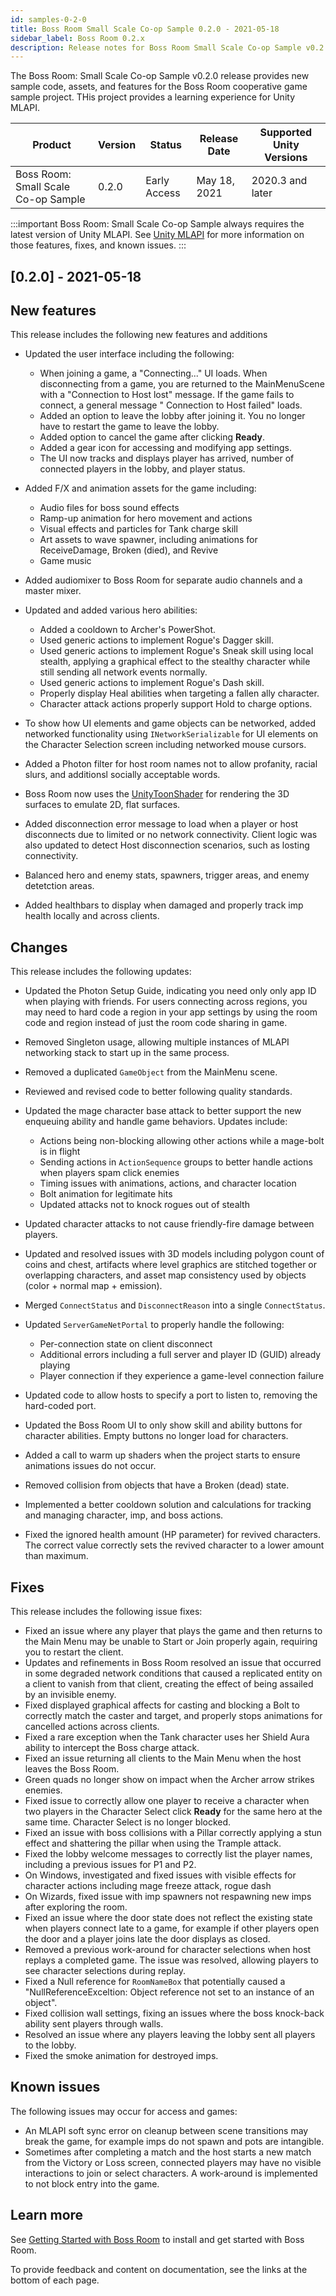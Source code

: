 ```yaml
---
id: samples-0-2-0
title: Boss Room Small Scale Co-op Sample 0.2.0 - 2021-05-18
sidebar_label: Boss Room 0.2.x
description: Release notes for Boss Room Small Scale Co-op Sample v0.2.0, the first release of the Boss Room sample project for Unity MLAPI.
---
```


The Boss Room: Small Scale Co-op Sample v0.2.0 release provides new sample code, assets, and features for the Boss Room cooperative game sample project. THis project provides a learning experience for Unity MLAPI.

| Product | Version | Status | Release Date | Supported Unity Versions |
| -- | -- | -- | -- | -- |
| Boss Room: Small Scale Co-op Sample | 0.2.0 | Early Access | May 18, 2021 | 2020.3 and later |

:::important
Boss Room: Small Scale Co-op Sample always requires the latest version of Unity MLAPI. See [Unity MLAPI](../index.md) for more information on those features, fixes, and known issues.
:::

## [0.2.0] - 2021-05-18

## New features

This release includes the following new features and additions

* Updated the user interface including the following:

  * When joining a game, a "Connecting..." UI loads. When disconnecting from a game, you are returned to the MainMenuScene with a "Connection to Host lost" message. If the game fails to connect, a general message " Connection to Host failed" loads. <!-- GOMPS-5, GOMPS-114 -->
  * Added an option to leave the lobby after joining it. You no longer have to restart the game to leave the lobby. <!-- GOMPS-375 -->
  * Added option to cancel the game after clicking **Ready**. <!-- GOMPS-293 -->
  * Added a gear icon for accessing and modifying app settings. <!-- GOMPS-421 -->
  * The UI now tracks and displays player has arrived, number of connected players in the lobby, and player status. <!-- GOMPS-292 GOMPS-351 -->

* Added F/X and animation assets for the game including:

  * Audio files for boss sound effects <!--  GOMPS-110 -->
  * Ramp-up animation for hero movement and actions <!-- GOMPS-122 GOMPS-472-->
  * Visual effects and particles for Tank charge skill <!-- GOMPS-237 GOMPS-238 -->
  * Art assets to wave spawner, including animations for ReceiveDamage, Broken (died), and Revive <!-- GOMPS-123 -->
  * Game music <!-- GOMPS-128 -->

* Added audiomixer to Boss Room for separate audio channels and a master mixer. <!-- GOMPS-352 -->

* Updated and added various hero abilities:

  * Added a cooldown to Archer's PowerShot. <!-- GOMPS-483 -->
  * Used generic actions to implement Rogue's Dagger skill. <!--  GOMPS-16 -->
  * Used generic actions to implement Rogue's Sneak skill using local stealth, applying a graphical effect to the stealthy character while still sending all network events normally. <!--  GOMPS-64 -->
  * Used generic actions to implement Rogue's Dash skill. <!--  GOMPS-65 -->
  * Properly display Heal abilities when targeting a fallen ally character. <!-- GOMPS-454 -->
  * Character attack actions properly support Hold to charge options. <!-- GOMPS-455 -->

* To show how UI elements and game objects can be networked, added networked functionality using `INetworkSerializable` for UI elements on the Character Selection screen including networked mouse cursors. <!-- GOMPS-174 GOMPS-201 -->
* Added a Photon filter for host room names not to allow profanity, racial slurs, and additionsl socially acceptable words. <!-- GOMPS-433 -->
* Boss Room now uses the [UnityToonShader](https://github.com/IronWarrior/UnityToonShader) for rendering the 3D surfaces to emulate 2D, flat surfaces. <!-- GOMPS-442 -->
* Added disconnection error message to load when a player or host disconnects due to limited or no network connectivity. Client logic was also updated to detect Host disconnection scenarios, such as losting connectivity. <!-- GOMPS-448 GOMPS-470 -->
* Balanced hero and enemy stats, spawners, trigger areas, and enemy detetction areas. <!-- GOMPS-249, 251 -->
* Added healthbars to display when damaged and properly track imp health locally and across clients. <!-- GOMPS-450 -->

## Changes

This release includes the following updates:

* Updated the Photon Setup Guide, indicating you need only only app ID when playing with friends. For users connecting across regions, you may need to hard code a region in your app settings by using the room code and region instead of just the room code sharing in game. <!-- GOMPS-88 -->
* Removed Singleton usage, allowing multiple instances of MLAPI networking stack to start up in the same process. 
* Removed a duplicated `GameObject` from the MainMenu scene. <!-- GOMPS-474 -->
* Reviewed and revised code to better following quality standards. <!-- GOMPS-203, GOMPS-218, GOMPS-223 -->
* Updated the mage character base attack to better support the new enqueuing ability and handle game behaviors. Updates include:<!-- https://github.com/Unity-Technologies/com.unity.multiplayer.samples.coop/pull/60 GOMPS-228 GOMPS-379 GOMPS-417 -->

  * Actions being non-blocking allowing other actions while a mage-bolt is in flight
  * Sending actions in `ActionSequence` groups to better handle actions when players spam click enemies
  * Timing issues with animations, actions, and character location
  * Bolt animation for legitimate hits
  * Updated attacks not to knock rogues out of stealth <!-- GOMPS-423 -->

* Updated character attacks to not cause friendly-fire damage between players. <!-- GOMPS-299 -->
* Updated and resolved issues with 3D models including polygon count of coins and chest, artifacts where level graphics are stitched together or overlapping characters, and asset map consistency used by objects (color + normal map + emission). <!-- GOMPS-342 GOMPS-462 GOMPS-524 -->
* Merged `ConnectStatus` and `DisconnectReason` into a single `ConnectStatus`. <!-- GOMPS-470 -->
* Updated `ServerGameNetPortal` to properly handle the following:<!-- GOMPS-470 -->

  * Per-connection state on client disconnect
  * Additional errors including a full server and player ID (GUID) already playing
  * Player connection if they experience a game-level connection failure

* Updated code to allow hosts to specify a port to listen to, removing the hard-coded port. <!-- GOMPS-270 -->
* Updated the Boss Room UI to only show skill and ability buttons for character abilities. Empty buttons no longer load for characters. <!-- GOMPS-356 -->
* Added a call to warm up shaders when the project starts to ensure animations issues do not occur. <!-- GOMPS-367 -->
* Removed collision from objects that have a Broken (dead) state. <!-- GOMPS-461 -->
* Implemented a better cooldown solution and calculations for tracking and managing character, imp, and boss actions. <!-- GOMPS-468 PR 309-->
* Fixed the ignored health amount (HP parameter) for revived characters. The correct value correctly sets the revived character to a lower amount than maximum. <!-- GOMPS-498 GOMPS-485 PR 267-->

## Fixes

This release includes the following issue fixes:

* Fixed an issue where any player that plays the game and then returns to the Main Menu may be unable to Start or Join properly again, requiring you to restart the client. <!-- GOMPS-355 -->
* Updates and refinements in Boss Room resolved an issue that occurred in some degraded network conditions that caused a replicated entity on a client to vanish from that client, creating the effect of being assailed by an invisible enemy. <!-- GOMPS-380-->
* Fixed displayed graphical affects for casting and blocking a Bolt to correctly match the caster and target, and properly stops animations for cancelled actions across clients.  <!-- GOMPS-417 GOMPS-467 PR #223-->
* Fixed a rare exception when the Tank character uses her Shield Aura ability to intercept the Boss charge attack. <!-- GOMPS-435 -->
* Fixed an issue returning all clients to the Main Menu when the host leaves the Boss Room. <!-- GOMPS-439-->
* Green quads no longer show on impact when the Archer arrow strikes enemies. <!-- GOMPS-460 -->
* Fixed issue to correctly allow one player to receive a character when two players in the Character Select click **Ready** for the same hero at the same time. Character Select is no longer blocked.  <!-- GOMPS-390 -->
* Fixed an issue with boss collisions with a Pillar correctly applying a stun effect and shattering the pillar when using the Trample attack. <!-- PR #206 gomps-330 -->
* Fixed the lobby welcome messages to correctly list the player names, including a previous issues for P1 and P2. <!-- GOMPS-428 --> 
* On Windows, investigated and fixed issues with visible effects for character actions including mage freeze attack<!-- GOMPS-347-->, rogue dash<!-- GOMPS-348-->
* On Wizards, fixed issue with imp spawners not respawning new imps after exploring the room. <!-- GOMPS-353-->
* Fixed an issue where the door state does not reflect the existing state when players connect late to a game, for example if other players open the door and a player joins late the door displays as closed. <!-- GOMPS-409 -->
* Removed a previous work-around for character selections when host replays a completed game. The issue was resolved, allowing players to see character selections during replay. <!-- GOMPS-444 -->
* Fixed a Null reference for `RoomNameBox` that potentially caused a "NullReferenceExceltion: Object reference not set to an instance of an object". <!-- GOMPS-458 -->
* Fixed collision wall settings, fixing an issues where the boss knock-back ability sent players through walls. <!-- GOMPS-289 -->
* Resolved an issue where any players leaving the lobby sent all players to the lobby. <!-- GOMPS-431 -->
* Fixed the smoke animation for destroyed imps. <!-- GOMPS-500 -->

## Known issues

The following issues may occur for access and games:

* An MLAPI soft sync error on cleanup between scene transitions may break the game, for example imps do not spawn and pots are intangible.  <!-- GOMPS-535, MTT-772-->
* Sometimes after completing a match and the host starts a new match from the Victory or Loss screen, connected players may have no visible interactions to join or select characters. A work-around is implemented to not block entry into the game. <!-- GOMPS-464 GOMPS-506 still an issue -->

## Learn more

See [Getting Started with Boss Room](/docs/learn/bossroom) to install and get started with Boss Room.

To provide feedback and content on documentation, see the links at the bottom of each page.